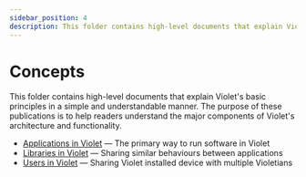 ```yaml
---
sidebar_position: 4
description: This folder contains high-level documents that explain Violet's basic principles in a simple and understandable manner.
---
```


# Concepts

This folder contains high-level documents that explain Violet's basic principles in a
simple and understandable manner. The purpose of these publications is to help readers
understand the major components of Violet's architecture and functionality.

- [Applications in Violet](applications.md) — The primary way to run software in Violet
- [Libraries in Violet](libraries.md) — Sharing similar behaviours between applications
- [Users in Violet](users.md) — Sharing Violet installed device with multiple Violetians